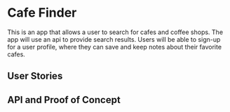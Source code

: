 # Cafe Finder

This is an app that allows a user to search for cafes and coffee shops. The app will use an api to provide search results. Users will be able to sign-up for a user profile, where they can save and keep notes about their favorite cafes.


## User Stories

## API and Proof of Concept